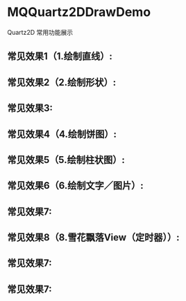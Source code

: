 # MQQuartz2DDrawDemo
Quartz2D 常用功能展示

## 常见效果1（1.绘制直线）:


## 常见效果2（2.绘制形状）:


## 常见效果3:


## 常见效果4（4.绘制饼图）:


## 常见效果5（5.绘制柱状图）:


## 常见效果6（6.绘制文字／图片）:


## 常见效果7:

## 常见效果8（8.雪花飘落View（定时器））:


## 常见效果7:


## 常见效果7:
